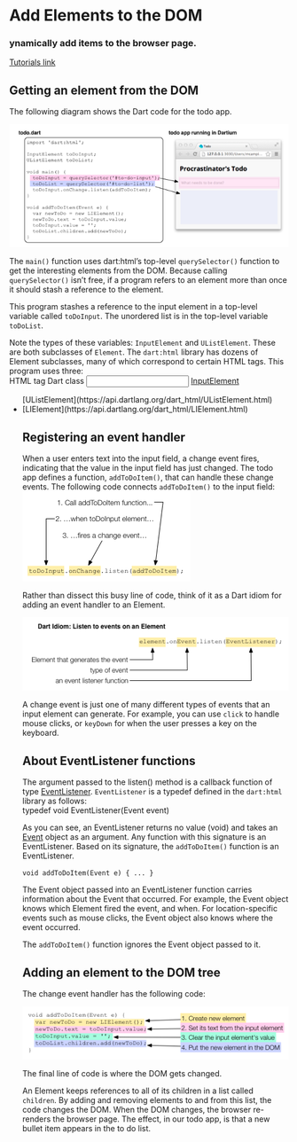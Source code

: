 #  Add Elements to the DOM  
### ynamically add items to the browser page.  
[Tutorials link](https://www.dartlang.org/docs/tutorials/add-elements/)

## Getting an element from the DOM  

The following diagram shows the Dart code for the todo app.  

![todo app and its corresponding Dart code](./todo-dart.png)  

The `main()` function uses dart:html’s top-level `querySelector()` function to get the interesting elements from the DOM. Because calling `querySelector()` isn’t free, if a program refers to an element more than once it should stash a reference to the element.

This program stashes a reference to the input element in a top-level variable called `toDoInput`. The unordered list is in the top-level variable `toDoList`.

Note the types of these variables: `InputElement` and `UListElement`. These are both subclasses of `Element`. The `dart:html` library has dozens of Element subclasses, many of which correspond to certain HTML tags. This program uses three:  
HTML tag    Dart class
<input> [InputElement](https://api.dartlang.org/dart_html/InputElement.html)
<ul>    [UListElement](https://api.dartlang.org/dart_html/UListElement.html)
<li>    [LIElement](https://api.dartlang.org/dart_html/LIElement.html)  

## Registering an event handler  

When a user enters text into the input field, a change event fires, indicating that the value in the input field has just changed. The todo app defines a function, `addToDoItem()`, that can handle these change events. The following code connects `addToDoItem()` to the input field:  
![Add an event handler to the toDoInput element](./event-handler-todo.png)  

Rather than dissect this busy line of code, think of it as a Dart idiom for adding an event handler to an Element.  

![Dart idiom: Add an event handler to an Element](./event-handler-idiom.png)  

A change event is just one of many different types of events that an input element can generate. For example, you can use `click` to handle mouse clicks, or `keyDown` for when the user presses a key on the keyboard.  

## About EventListener functions  

The argument passed to the listen() method is a callback function of type [EventListener](https://api.dartlang.org/dart_html/EventListener.html). `EventListener` is a typedef defined in the `dart:html` library as follows:  
    typedef void EventListener(Event event)  

As you can see, an EventListener returns no value (void) and takes an [Event](https://api.dartlang.org/dart_html/Event.html) object as an argument. Any function with this signature is an EventListener. Based on its signature, the `addToDoItem()` function is an EventListener.  

    void addToDoItem(Event e) { ... }  
The Event object passed into an EventListener function carries information about the Event that occurred. For example, the Event object knows which Element fired the event, and when. For location-specific events such as mouse clicks, the Event object also knows where the event occurred.  

The `addToDoItem()` function ignores the Event object passed to it.  

## Adding an element to the DOM tree  

The change event handler has the following code:  

![The addToDoItem() function explained](./add-element-code.png)  

The final line of code is where the DOM gets changed.  

An Element keeps references to all of its children in a list called `children`. By adding and removing elements to and from this list, the code changes the DOM. When the DOM changes, the browser re-renders the browser page. The effect, in our todo app, is that a new bullet item appears in the to do list.  

